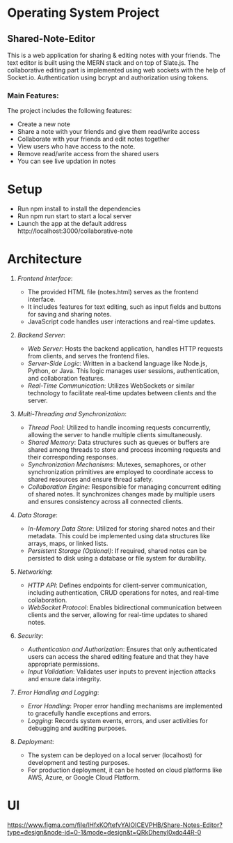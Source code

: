 # Operating System Project

## Shared-Note-Editor

This is a web application for sharing & editing notes with your friends. The text editor is built using the MERN stack and on top of Slate.js. The collaborative editing part is implemented using web sockets with the help of Socket.io. Authentication using bcrypt and authorization using tokens.

### Main Features:

The project includes the following features:

+ Create a new note
+ Share a note with your friends and give them read/write access 
+ Collaborate with your friends and edit notes together
+ View users who have access to the note. 
+ Remove read/write access from the shared users
+ You can see live updation in notes
# Setup
+ Run npm install to install the dependencies
+ Run npm run start to start a local server
+ Launch the app at the default address http://localhost:3000/collaborative-note



# Architecture

1. *Frontend Interface*:
   - The provided HTML file (notes.html) serves as the frontend interface.
   - It includes features for text editing, such as input fields and buttons for saving and sharing notes.
   - JavaScript code handles user interactions and real-time updates.

2. *Backend Server*:
   - *Web Server*: Hosts the backend application, handles HTTP requests from clients, and serves the frontend files.
   - *Server-Side Logic*: Written in a backend language like Node.js, Python, or Java. This logic manages user sessions, authentication, and collaboration features.
   - *Real-Time Communication*: Utilizes WebSockets or similar technology to facilitate real-time updates between clients and the server.

3. *Multi-Threading and Synchronization*:
   - *Thread Pool*: Utilized to handle incoming requests concurrently, allowing the server to handle multiple clients simultaneously.
   - *Shared Memory*: Data structures such as queues or buffers are shared among threads to store and process incoming requests and their corresponding responses.
   - *Synchronization Mechanisms*: Mutexes, semaphores, or other synchronization primitives are employed to coordinate access to shared resources and ensure thread safety.
   - *Collaboration Engine*: Responsible for managing concurrent editing of shared notes. It synchronizes changes made by multiple users and ensures consistency across all connected clients.

4. *Data Storage*:
   - *In-Memory Data Store*: Utilized for storing shared notes and their metadata. This could be implemented using data structures like arrays, maps, or linked lists.
   - *Persistent Storage (Optional)*: If required, shared notes can be persisted to disk using a database or file system for durability.

5. *Networking*:
   - *HTTP API*: Defines endpoints for client-server communication, including authentication, CRUD operations for notes, and real-time collaboration.
   - *WebSocket Protocol*: Enables bidirectional communication between clients and the server, allowing for real-time updates to shared notes.

6. *Security*:
   - *Authentication and Authorization*: Ensures that only authenticated users can access the shared editing feature and that they have appropriate permissions.
   - *Input Validation*: Validates user inputs to prevent injection attacks and ensure data integrity.

7. *Error Handling and Logging*:
   - *Error Handling*: Proper error handling mechanisms are implemented to gracefully handle exceptions and errors.
   - *Logging*: Records system events, errors, and user activities for debugging and auditing purposes.

8. *Deployment*:
   - The system can be deployed on a local server (localhost) for development and testing purposes.
   - For production deployment, it can be hosted on cloud platforms like AWS, Azure, or Google Cloud Platform.



# UI
https://www.figma.com/file/lHfxKOftefvYAIOlCEVPHB/Share-Notes-Editor?type=design&node-id=0-1&mode=design&t=QRkDhenyl0xdo44R-0
